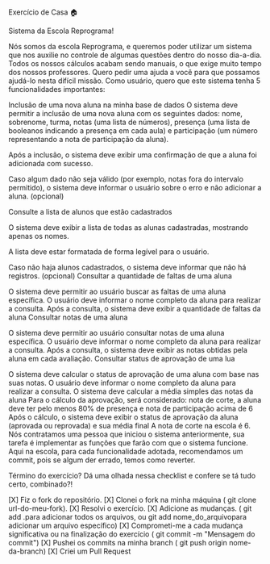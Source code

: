 Exercício de Casa 🏠

Sistema da Escola Reprograma!

Nós somos da escola Reprograma, e queremos poder utilizar um sistema que nos auxilie no controle de algumas questões dentro do nosso dia-a-dia. Todos os nossos cálculos acabam sendo manuais, o que exige muito tempo dos nossos professores. Quero pedir uma ajuda a você para que possamos ajudá-lo nesta difícil missão. Como usuário, quero que este sistema tenha 5 funcionalidades importantes:

Inclusão de uma nova aluna na minha base de dados
O sistema deve permitir a inclusão de uma nova aluna com os seguintes dados: nome, sobrenome, turma, notas (uma lista de números), presença (uma lista de booleanos indicando a presença em cada aula) e participação (um número representando a nota de participação da aluna).

Após a inclusão, o sistema deve exibir uma confirmação de que a aluna foi adicionada com sucesso.

Caso algum dado não seja válido (por exemplo, notas fora do intervalo permitido), o sistema deve informar o usuário sobre o erro e não adicionar a aluna. (opcional)

Consulte a lista de alunos que estão cadastrados

O sistema deve exibir a lista de todas as alunas cadastradas, mostrando apenas os nomes.

A lista deve estar formatada de forma legível para o usuário.

Caso não haja alunos cadastrados, o sistema deve informar que não há registros. (opcional)
Consultar a quantidade de faltas de uma aluna

O sistema deve permitir ao usuário buscar as faltas de uma aluna específica.
O usuário deve informar o nome completo da aluna para realizar a consulta.
Após a consulta, o sistema deve exibir a quantidade de faltas da aluna
Consultar notas de uma aluna

O sistema deve permitir ao usuário consultar notas de uma aluna específica.
O usuário deve informar o nome completo da aluna para realizar a consulta.
Após a consulta, o sistema deve exibir as notas obtidas pela aluna em cada avaliação.
Consultar status de aprovação de uma lua

O sistema deve calcular o status de aprovação de uma aluna com base nas suas notas.
O usuário deve informar o nome completo da aluna para realizar a consulta.
O sistema deve calcular a média simples das notas da aluna
Para o cálculo da aprovação, será considerado: nota de corte, a aluna deve ter pelo menos 80% de presença e nota de participação acima de 6
Após o cálculo, o sistema deve exibir o status de aprovação da aluna (aprovada ou reprovada) e sua média final
A nota de corte na escola é 6.
Nós contratamos uma pessoa que iniciou o sistema anteriormente, sua tarefa é implementar as funções que farão com que o sistema funcione. Aqui na escola, para cada funcionalidade adotada, recomendamos um commit, pois se algum der errado, temos como reverter.


Término do exercício? Dá uma olhada nessa checklist e confere se tá tudo certo, combinado?!

[X] Fiz o fork do repositório.
[X] Clonei o fork na minha máquina ( git clone url-do-meu-fork).
[X] Resolvi o exercício.
[X] Adicione as mudanças. ( git add .para adicionar todos os arquivos, ou git add nome_do_arquivopara adicionar um arquivo específico)
[X] Comprometi-me a cada mudança significativa ou na finalização do exercício ( git commit -m "Mensagem do commit")
[X] Pushei os commits na minha branch ( git push origin nome-da-branch)
[X] Criei um Pull Request 